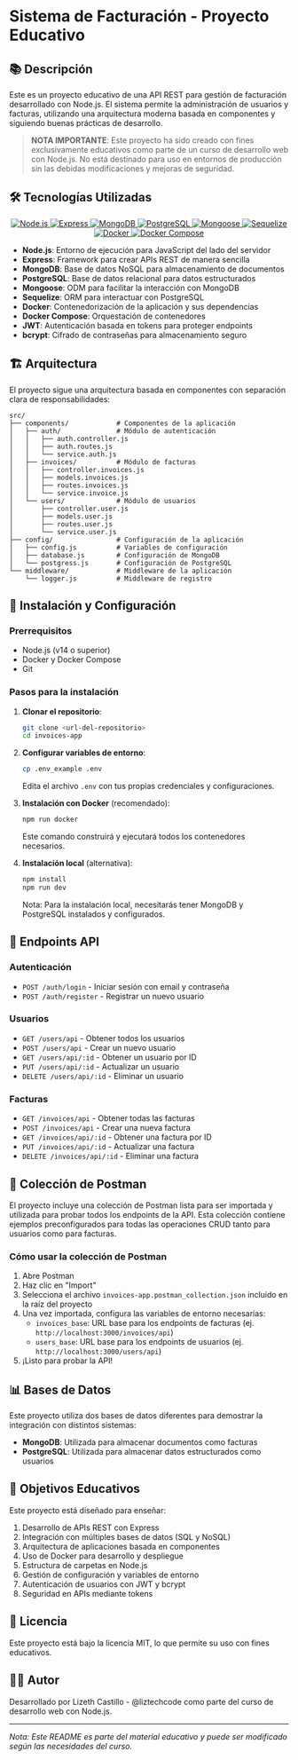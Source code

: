 # Sistema de Facturación - Proyecto Educativo

## 📚 Descripción

Este es un proyecto educativo de una API REST para gestión de facturación desarrollado con Node.js. El sistema permite la administración de usuarios y facturas, utilizando una arquitectura moderna basada en componentes y siguiendo buenas prácticas de desarrollo.

> **NOTA IMPORTANTE**: Este proyecto ha sido creado con fines exclusivamente educativos como parte de un curso de desarrollo web con Node.js. No está destinado para uso en entornos de producción sin las debidas modificaciones y mejoras de seguridad.

## 🛠️ Tecnologías Utilizadas

<p align="center">
  <a href="https://nodejs.org/" target="_blank">
    <img src="https://img.shields.io/badge/Node.js-339933?style=for-the-badge&logo=nodedotjs&logoColor=white" alt="Node.js" />
  </a>
  <a href="https://expressjs.com/" target="_blank">
    <img src="https://img.shields.io/badge/Express-000000?style=for-the-badge&logo=express&logoColor=white" alt="Express" />
  </a>
  <a href="https://www.mongodb.com/" target="_blank">
    <img src="https://img.shields.io/badge/MongoDB-47A248?style=for-the-badge&logo=mongodb&logoColor=white" alt="MongoDB" />
  </a>
  <a href="https://www.postgresql.org/" target="_blank">
    <img src="https://img.shields.io/badge/PostgreSQL-316192?style=for-the-badge&logo=postgresql&logoColor=white" alt="PostgreSQL" />
  </a>
  <a href="https://mongoosejs.com/" target="_blank">
    <img src="https://img.shields.io/badge/Mongoose-880000?style=for-the-badge&logo=mongoose&logoColor=white" alt="Mongoose" />
  </a>
  <a href="https://sequelize.org/" target="_blank">
    <img src="https://img.shields.io/badge/Sequelize-52B0E7?style=for-the-badge&logo=sequelize&logoColor=white" alt="Sequelize" />
  </a>
  <a href="https://www.docker.com/" target="_blank">
    <img src="https://img.shields.io/badge/Docker-2496ED?style=for-the-badge&logo=docker&logoColor=white" alt="Docker" />
  </a>
  <a href="https://docs.docker.com/compose/" target="_blank">
    <img src="https://img.shields.io/badge/Docker_Compose-2496ED?style=for-the-badge&logo=docker&logoColor=white" alt="Docker Compose" />
  </a>
</p>

- **Node.js**: Entorno de ejecución para JavaScript del lado del servidor
- **Express**: Framework para crear APIs REST de manera sencilla
- **MongoDB**: Base de datos NoSQL para almacenamiento de documentos
- **PostgreSQL**: Base de datos relacional para datos estructurados
- **Mongoose**: ODM para facilitar la interacción con MongoDB
- **Sequelize**: ORM para interactuar con PostgreSQL
- **Docker**: Contenedorización de la aplicación y sus dependencias
- **Docker Compose**: Orquestación de contenedores
- **JWT**: Autenticación basada en tokens para proteger endpoints
- **bcrypt**: Cifrado de contraseñas para almacenamiento seguro

## 🏗️ Arquitectura

El proyecto sigue una arquitectura basada en componentes con separación clara de responsabilidades:

```
src/
├── components/            # Componentes de la aplicación
│   ├── auth/              # Módulo de autenticación
│   │   ├── auth.controller.js
│   │   ├── auth.routes.js
│   │   └── service.auth.js
│   ├── invoices/          # Módulo de facturas
│   │   ├── controller.invoices.js
│   │   ├── models.invoices.js
│   │   ├── routes.invoices.js
│   │   └── service.invoice.js
│   └── users/             # Módulo de usuarios
│       ├── controller.user.js
│       ├── models.user.js
│       ├── routes.user.js
│       └── service.user.js
├── config/                # Configuración de la aplicación
│   ├── config.js          # Variables de configuración
│   ├── database.js        # Configuración de MongoDB
│   └── postgress.js       # Configuración de PostgreSQL
└── middleware/            # Middleware de la aplicación
    └── logger.js          # Middleware de registro
```

## 🚀 Instalación y Configuración

### Prerrequisitos

- Node.js (v14 o superior)
- Docker y Docker Compose
- Git

### Pasos para la instalación

1. **Clonar el repositorio**:
   ```bash
   git clone <url-del-repositorio>
   cd invoices-app
   ```

2. **Configurar variables de entorno**:
   ```bash
   cp .env_example .env
   ```
   Edita el archivo `.env` con tus propias credenciales y configuraciones.

3. **Instalación con Docker** (recomendado):
   ```bash
   npm run docker
   ```
   Este comando construirá y ejecutará todos los contenedores necesarios.

4. **Instalación local** (alternativa):
   ```bash
   npm install
   npm run dev
   ```
   Nota: Para la instalación local, necesitarás tener MongoDB y PostgreSQL instalados y configurados.

## 🔌 Endpoints API

### Autenticación
- `POST /auth/login` - Iniciar sesión con email y contraseña
- `POST /auth/register` - Registrar un nuevo usuario

### Usuarios
- `GET /users/api` - Obtener todos los usuarios
- `POST /users/api` - Crear un nuevo usuario
- `GET /users/api/:id` - Obtener un usuario por ID
- `PUT /users/api/:id` - Actualizar un usuario
- `DELETE /users/api/:id` - Eliminar un usuario

### Facturas
- `GET /invoices/api` - Obtener todas las facturas
- `POST /invoices/api` - Crear una nueva factura
- `GET /invoices/api/:id` - Obtener una factura por ID
- `PUT /invoices/api/:id` - Actualizar una factura
- `DELETE /invoices/api/:id` - Eliminar una factura

## 🧪 Colección de Postman

El proyecto incluye una colección de Postman lista para ser importada y utilizada para probar todos los endpoints de la API. Esta colección contiene ejemplos preconfigurados para todas las operaciones CRUD tanto para usuarios como para facturas.

### Cómo usar la colección de Postman

1. Abre Postman
2. Haz clic en "Import"
3. Selecciona el archivo `invoices-app.postman_collection.json` incluido en la raíz del proyecto
4. Una vez importada, configura las variables de entorno necesarias:
   - `invoices_base`: URL base para los endpoints de facturas (ej. `http://localhost:3000/invoices/api`)
   - `users_base`: URL base para los endpoints de usuarios (ej. `http://localhost:3000/users/api`)
5. ¡Listo para probar la API!

## 📊 Bases de Datos

Este proyecto utiliza dos bases de datos diferentes para demostrar la integración con distintos sistemas:

- **MongoDB**: Utilizada para almacenar documentos como facturas
- **PostgreSQL**: Utilizada para almacenar datos estructurados como usuarios

## 🧪 Objetivos Educativos

Este proyecto está diseñado para enseñar:

1. Desarrollo de APIs REST con Express
2. Integración con múltiples bases de datos (SQL y NoSQL)
3. Arquitectura de aplicaciones basada en componentes
4. Uso de Docker para desarrollo y despliegue
5. Estructura de carpetas en Node.js
6. Gestión de configuración y variables de entorno
7. Autenticación de usuarios con JWT y bcrypt
8. Seguridad en APIs mediante tokens

## 📝 Licencia

Este proyecto está bajo la licencia MIT, lo que permite su uso con fines educativos.

## 👩‍💻 Autor

Desarrollado por Lizeth Castillo - @liztechcode como parte del curso de desarrollo web con Node.js.

---

*Nota: Este README es parte del material educativo y puede ser modificado según las necesidades del curso.*
